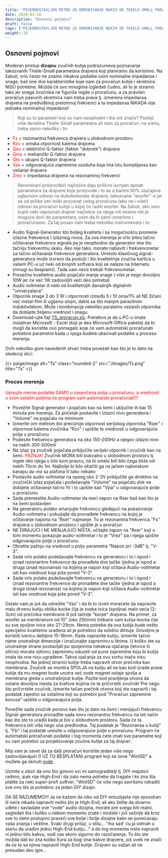 ```yaml
---
title: "POJEDNOSTAVLJEN METOD ZA ODREĐIVANJE NEKIH OD THIELE-SMALL PARAMETARA"
date: 2024-03-18
description: "Osnovni pojmovi"
draft: false
tags: ["POJEDNOSTAVLJEN METOD ZA ODREĐIVANJE NEKIH OD THIELE-SMALL PARAMETARA"]
weight: 10
---
```

## Osnovni pojmovi

Moderan *pristup* **dizajnu** zvučnih kutija podrazumeva poznavanje takozvanih Thiele-Small parametara drajvera koji planiramo da koristimo. Na žalost, vrlo često ne znamo nikakve podatke osim nominalne impedanse i snage, baš one dve karakteristike koje nam za proračun kutije i skretnice NISU potrebne. Možda će ovo mnogima izgledati čudno, ali to je stvarno tako jer snaga zvučnika ne figuriše nigde u proračunu, a za pravilan proračun pasivnih skretnica nam treba prava tj. izmerena impedansa drajvera na predviđenoj prelomnoj frekvenci a ta impedansa NIKADA nije jednaka nominalnoj impedansi!

> Koji su to parametri koji su nam neophodni i šta oni znače? Postoji više desetina Thiele-Small parametara ali nam za proračun, na sreću, treba samo nekoliko i to:
- <span style="color: red;">Fs</span> = rezonantna frekvenca drajvera u slobodnom prostoru
- <span style="color: red;">Rzv</span> = omska otpornost kalema drajvera
- <span style="color: red;">Qes</span> = električni Q-faktor (faktor "dobrote") drajvera
- <span style="color: red;">Qms</span> = mehanički Q-faktor drajvera
- <span style="color: red;">Qts</span> = ukupni Q-faktor drajvera
- <span style="color: red;">Vas</span> = odgovarajuća zapremina vazduha koja ima istu komplijansu kao vešanje drajvera
- <span style="color: red;">Zrez</span> = impedansa drajvera na rezonantnoj frekvenci

> Renomirani proizvođači najčešće daju prilično iscrpan spisak parametara za drajvere koje proizvode i to se u barem 90% slučajeva uglavnom odnosi na dubokotonske drajvere, takozvane "woofer"-e jer se od prilike isto toliki procenat celog proračuna (ako ne i više!) odnosi na proračun kutije u kojoj će raditi woofer. Na žalost, ako smo kupili neki nepoznati drajver najčešće za njega niti imamo niti je moguće doći do parametara, osim da ih sami izmerimo i proračunamo. Za taj posao nam treba nekoliko instrumenata i to:

- Audio Signal-Generator što boljeg kvaliteta i sa mogućnošću promene izlazne frekvence i izlaznog nivoa. Za ova merenja je vrlo bitno tačno očitavanje frekvence signala pa je neophodno da generator ima što tačniju frekventnu skalu. Ako nije tako, morate nabaviti i frekvencmetar za tačno očitavanje frekvence generatora. Umesto klasičnog signal-generatora može izvrsno da posluži i što kvalitetnija zvučna kartica u vašem PC-u uz neki od brojnih softvera koji se nalaze na Internetu (mnogi su besplatni). Tada vam neće trebati frekvencmetar.
- Prosečno kvalitetno audio pojačalo manje snage ( više je nego dovoljno 10W jer će već 1W zadovoljiti veći deo potreba)
- Audio voltmetar ili neki od kvalitetnijih današnjih digitalnih "univerzalaca"
- Otpornik snage 2 do 3 W i otpornosti između 5 i 10 oma/1% ali NE žičani već metal-film ili ugljeno-slojni, dakle sa što manjim parazitnim induktivitetom. Može i kombinacija nekoliko paralelno vezanih otpornika da dobijete željenu vrednost i snagu.
- Download-ujte fajl <a href="../images/TS_proracun.xls" download="TS_proracun.xls">TS_proracun.xls</a>. Potrebno je da u PC-u imate instaliran Microsoft - Excel (koji je deo Microsoft-Office paketa) da bi mogli da koristite ovo pomagalo koje će vam automatski proračunati potrebne parametre kada u njega budete ubacivali podatke u procesu merenja.

<p class="text-center">Ovih nekoliko gore navedenih stvari treba povezati kao što je to dato na sledećoj slici:</p>

<p>{{< paige/image alt="Ts" class="rounded-2" src="./images/Ts.png" title="Ts" >}}</p>

### Proces merenja

<p class="text-center" style="color: red;">Upisujte merne podatke SAMO u zasenčena polja u proračunu, a vrednosti u svim ostalim poljima će program sam automatski proračunati!!!</p>

- Povežite Signal generator i pojačalo kao na šemi i uključite ih bar 15 minuta pre merenja. Za početak postavite i izlazni nivo generatora i "Volume" na pojačalu na minimum
- Izmerite om-metrom što preciznije otpornost serijskog otpornika "Rser" i otpornost kalema zvučnika "Rzv" i upišite te vrednosti u odgovarajuća polja u proračunu
- Podesite frekvencu generatora na oko 150-200Hz a njegov izlazni nivo na nekih 300-500mV
- Na izlaz za zvučnik pojačala priključite serijski otpornik i zvučnik kao na šemi. <span style="color: red;">PAŽNJA!</span> Zvučnik MORA biti bukvalno u slobodnom prostoru tj. nigde oko njega u bilo kom pravcu, ne bi smelo biti bilo čega bliže od nekih 70cm do 1m. Najbolje bi bilo okačiti ga na jačem najlonskom kanapu da visi sa plafona ili tako nekako
- Postavite audio voltmetar na opseg oko 2-3V priključite ga direktno na zvučnički izlaz pojačala i podešavajte "Volume" na pojačalu dok ne dobijete očitavanje tačno 1V i to upišite kao "Vpa" u odgovarajuće polje u proračunu
- Sada premestite Audio-voltmetar da meri napon na Rser baš kao što je na šemi postavljen
- Na generatoru polako smanjujte frekvencu gledajući na pokazivanje Audio-voltmetra i pokušajte da pronađete frekvencu na kojoj je očitavanje napona na "Rser" najmanje. To je rezonantna frekvenca "Fs" drajvera u slobodnom prostoru i upišite je u proračun
- NE DIRAJUĆI I NE MENJAJUĆI NIŠTA, očitajte napon na "Rser" koji u tom momentu pokazuje audio-voltmetar i to je "Vrez" pa i njega upišite odgovarajuće polje u proračunu
- Obratite pažnju na vrednost u polju parametra "Napon pri -3dB" tj. "V-3".
- Sada vrlo polako podešavajte frekvencu na generatoru i to i ispod i iznad rezonantne frekvence da pronađete dve tačke (jedna je ispod a druga iznad rezonanse) na kojima je napon koji očitava Audio-voltmetar isti kao vrednost koja piše pored "V-3".
- Sada vrlo polako podešavajte frekvencu na generatoru i to i ispod i iznad rezonantne frekvence da pronađete dve tačke (jedna je ispod a druga iznad rezonanse) na kojima je napon koji očitava Audio-voltmetar isti kao vrednost koja piše pored "V-3".

Ostalo vam je još da odredite "Vas" i da bi to izveli moraćete da napravite malu drvenu kutiju oblika kocke čija je svaka ivica (spoljna) malo veća (2-3cm) od prečnika membrane ili još tačnije "korpe" drajvera. Na primer, za woofer sa membranom od 10" (oko 250mm) trebaće vam kutija-kocka čije su sve spoljne ivice oko 27-29cm. Nema potrebe da ova kutija bude nešto specijalno kvalitetno urađena ali je potrebno da solidno dihtuje. Dovoljno je koristiti ivericu debljine 15-18mm. Kada napravite kutiju, izmerite tačno njene unutrašnje dimenzije i izračunajte zapreminu u litrima. U koliko ste sa unutrašnje strane postavljali po spojevima nekakva ojačanja (letvice ili slično) morate njihovu zapreminu oduzeti od pune zapremine koju bi kutija imala da one nisu ugrađene. Takva ojačanja za ovu svrhu inače nisu neophodna. Na jednoj stranici kutije treba napraviti otvor prečnika kao membrana. Zvučnik se montira SPOLJA na kutiju ali ne kao kod izrade prave kutije da mu magnet bude unutra već ovde magnet ostaje spolja a membrana gleda u unutrašnjost kutije. Pazite kod pravljenja otvora da ostane dovoljno mesta za šrafove kojima će te pričvrstiti zvučnik! Pre nego što pričvrstite zvučnik, izmerite tačan prečnik otvora koji ste napravili i taj podatak zajedno sa ostalima koji su potrebni pod "Proračun zapremine konusa" upišite u odgovarajuća polja.

Povežite sada zvučnik ponovo kao što je dato na šemi i menjajući frekvencu Signal-generatora pronađite sada novu rezonantnu frekvencu na isti način kao što ste to uradili kada je bio u slobodnom prostoru. Sada će ta frekvenca biti viša nego ona predhodna. Taj podatak je "Rezonansa u kutiji" tj. "Fb" i taj podatak unesite u odgovarajuće polje u proračunu. Program će automatski preračunati podatke i tog momenta ćete imati sve parametre koji su vam potrebni za projektovanje zvučne kutije za taj drajver.

Moj vam je savet da za dalji proračun koristite jedan više nego zadovoljavajući (I UZ TO BESPLATAN) program koji se zove "WinISD" a možete ga skinuti <a href="../../images/winisdbeta.exe" download="winisdbeta.exe">ovde</a>.

Uzmite u obzir da ono što gotovo svi mi samograditelji tj. DIY-majstori radimo, ipak nije High-End i da zato nema potrebe da tragate i ko zna šta platite za neki super-profi softver. "WinISD" će više nego savršeno odraditi sve ono što je potrebno za jedan DIY dizajn.

DA SE RAZUMEMO!!! Ja ne kažem da niko od DIY entuzijasta nije sposoban ili neće nikada napraviti nešto što je High-End, ali ako želite da stvarno uđete i savladate ove "vode" audio dizajna, morate pre svega biti realni, sagledati šta i koliko u nekom momentu znate i možete i još važnije da kroz sve to idete postupno praveći sve bolje i bolje dizajne kako se povećavaju vaša znanja i veštine. Svaki drugi prilaz, u stilu... "ma sad' ću ja odmah u startu da uradim jednu High-End kutiju..." a do tog momenta niste napravili ni jednu-bilo kakvu, vodi vas skoro sigurno do razočarenja. To što ste možda dali ko zna koliko Eura za bog-zna-kakve drajvere, još uvek ne znači da će te sa njima napraviti High-End kutije. Drajveri su važan ali ne presudan deo igre...
